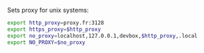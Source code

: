 Sets proxy for unix systems:  

```bash
export http_proxy=proxy.fr:3128
export https_proxy=$http_proxy
export no_proxy=localhost,127.0.0.1,devbox,$http_proxy,.local
export NO_PROXY=$no_proxy
```